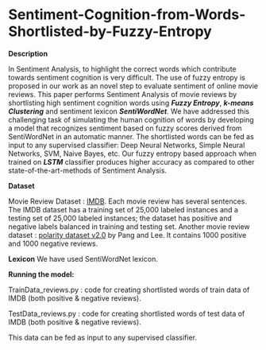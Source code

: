 # Sentiment-Cognition-from-Words-Shortlisted-by-Fuzzy-Entropy

**Description**

In Sentiment Analysis, to highlight the correct words which contribute towards sentiment cognition is very difficult. The use of fuzzy entropy is proposed in our work as an novel step to evaluate sentiment of online movie reviews. This paper performs Sentiment Analysis of movie reviews by shortlisting high sentiment cognition words using **_Fuzzy Entropy_**, **_k-means Clustering_** and sentiment lexicon **_SentiWordNet_**. We have addressed this challenging task of simulating the human cognition of words by developing a model that recognizes sentiment based on fuzzy scores derived from SentiWordNet in an automatic manner. The shortlisted words can be fed as input to any supervised classifier: Deep Neural Networks, Simple Neural Networks, SVM, Naive Bayes, etc. Our fuzzy entropy based approach when trained on **_LSTM_** classifier produces higher accuracy as compared to other state-of-the-art-methods of Sentiment Analysis.

**Dataset**

Movie Review Dataset : [IMDB](https://www.kaggle.com/iarunava/imdb-movie-reviews-dataset/kernels). Each movie review has several sentences. The IMDB dataset has a training set of 25,000 labeled instances and a testing set of 25,000 labeled instances; the dataset has positive and negative labels balanced in training and testing set. Another movie review dataset : [polarity dataset v2.0](http://www.cs.cornell.edu/people/pabo/movie-review-data/) by Pang and Lee. It contains 1000 positive and 1000 negative reviews.

**Lexicon**
We have used SentiWordNet lexicon.

**Running the model:**

TrainData_reviews.py : code for creating shortlisted words of train data of IMDB (both positive & negative reviews).

TestData_reviews.py : code for creating shortlisted words of test data of IMDB (both positive & negative reviews).

This data can be fed as input to any supervised classifier. 
